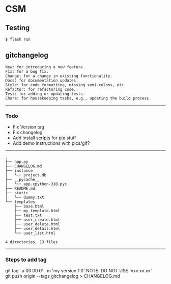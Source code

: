 # CSM

## Testing
```bash
$ flask run
```
## gitchangelog 
    New: for introducing a new feature.
    Fix: for a bug fix.
    Change: for a change in existing functionality.
    Docs: for documentation updates.
    Style: for code formatting, missing semi-colons, etc.
    Refactor: for refactoring code.
    Test: for adding or updating tests.
    Chore: for housekeeping tasks, e.g., updating the build process.

-----
 
### Todo
- Fix Version tag
- Fix changelog
- Add install scripts for pip stuff
- Add demo instructions with pics/gif?

----

```
.
├── app.py
├── CHANGELOG.md
├── instance
│   └── project.db
├── __pycache__
│   └── app.cpython-310.pyc
├── README.md
├── static
│   └── dummy.txt
└── templates
    ├── base.html
    ├── my_template.html
    ├── test.txt
    ├── user_create.html
    ├── user_delete.html
    ├── user_detail.html
    └── user_list.html

4 directories, 13 files
```
---- 

### Steps to add tag
git tag -a 00.00.01 -m 'my version 1.0' NOTE: DO NOT USE 'vxx.xx.xx'  
git push origin --tags
gitchangelog > CHANGELOG.md
